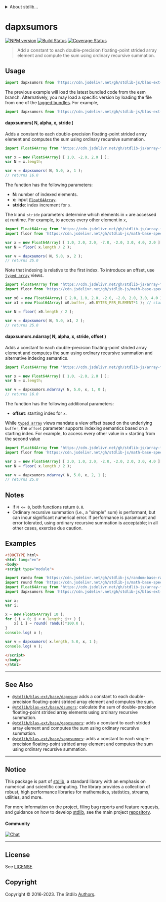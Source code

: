 <!--

@license Apache-2.0

Copyright (c) 2020 The Stdlib Authors.

Licensed under the Apache License, Version 2.0 (the "License");
you may not use this file except in compliance with the License.
You may obtain a copy of the License at

   http://www.apache.org/licenses/LICENSE-2.0

Unless required by applicable law or agreed to in writing, software
distributed under the License is distributed on an "AS IS" BASIS,
WITHOUT WARRANTIES OR CONDITIONS OF ANY KIND, either express or implied.
See the License for the specific language governing permissions and
limitations under the License.

-->


<details>
  <summary>
    About stdlib...
  </summary>
  <p>We believe in a future in which the web is a preferred environment for numerical computation. To help realize this future, we've built stdlib. stdlib is a standard library, with an emphasis on numerical and scientific computation, written in JavaScript (and C) for execution in browsers and in Node.js.</p>
  <p>The library is fully decomposable, being architected in such a way that you can swap out and mix and match APIs and functionality to cater to your exact preferences and use cases.</p>
  <p>When you use stdlib, you can be absolutely certain that you are using the most thorough, rigorous, well-written, studied, documented, tested, measured, and high-quality code out there.</p>
  <p>To join us in bringing numerical computing to the web, get started by checking us out on <a href="https://github.com/stdlib-js/stdlib">GitHub</a>, and please consider <a href="https://opencollective.com/stdlib">financially supporting stdlib</a>. We greatly appreciate your continued support!</p>
</details>

# dapxsumors

[![NPM version][npm-image]][npm-url] [![Build Status][test-image]][test-url] [![Coverage Status][coverage-image]][coverage-url] <!-- [![dependencies][dependencies-image]][dependencies-url] -->

> Add a constant to each double-precision floating-point strided array element and compute the sum using ordinary recursive summation.

<section class="intro">

</section>

<!-- /.intro -->



<section class="usage">

## Usage

```javascript
import dapxsumors from 'https://cdn.jsdelivr.net/gh/stdlib-js/blas-ext-base-dapxsumors@esm/index.mjs';
```
The previous example will load the latest bundled code from the esm branch. Alternatively, you may load a specific version by loading the file from one of the [tagged bundles](https://github.com/stdlib-js/blas-ext-base-dapxsumors/tags). For example,

```javascript
import dapxsumors from 'https://cdn.jsdelivr.net/gh/stdlib-js/blas-ext-base-dapxsumors@v0.1.1-esm/index.mjs';
```

#### dapxsumors( N, alpha, x, stride )

Adds a constant to each double-precision floating-point strided array element and computes the sum using ordinary recursive summation.

```javascript
import Float64Array from 'https://cdn.jsdelivr.net/gh/stdlib-js/array-float64@esm/index.mjs';

var x = new Float64Array( [ 1.0, -2.0, 2.0 ] );
var N = x.length;

var v = dapxsumors( N, 5.0, x, 1 );
// returns 16.0
```

The function has the following parameters:

-   **N**: number of indexed elements.
-   **x**: input [`Float64Array`][@stdlib/array/float64].
-   **stride**: index increment for `x`.

The `N` and `stride` parameters determine which elements in `x` are accessed at runtime. For example, to access every other element in `x`,

```javascript
import Float64Array from 'https://cdn.jsdelivr.net/gh/stdlib-js/array-float64@esm/index.mjs';
import floor from 'https://cdn.jsdelivr.net/gh/stdlib-js/math-base-special-floor@esm/index.mjs';

var x = new Float64Array( [ 1.0, 2.0, 2.0, -7.0, -2.0, 3.0, 4.0, 2.0 ] );
var N = floor( x.length / 2 );

var v = dapxsumors( N, 5.0, x, 2 );
// returns 25.0
```

Note that indexing is relative to the first index. To introduce an offset, use [`typed array`][mdn-typed-array] views.

<!-- eslint-disable stdlib/capitalized-comments -->

```javascript
import Float64Array from 'https://cdn.jsdelivr.net/gh/stdlib-js/array-float64@esm/index.mjs';
import floor from 'https://cdn.jsdelivr.net/gh/stdlib-js/math-base-special-floor@esm/index.mjs';

var x0 = new Float64Array( [ 2.0, 1.0, 2.0, -2.0, -2.0, 2.0, 3.0, 4.0 ] );
var x1 = new Float64Array( x0.buffer, x0.BYTES_PER_ELEMENT*1 ); // start at 2nd element

var N = floor( x0.length / 2 );

var v = dapxsumors( N, 5.0, x1, 2 );
// returns 25.0
```

#### dapxsumors.ndarray( N, alpha, x, stride, offset )

Adds a constant to each double-precision floating-point strided array element and computes the sum using ordinary recursive summation and alternative indexing semantics.

```javascript
import Float64Array from 'https://cdn.jsdelivr.net/gh/stdlib-js/array-float64@esm/index.mjs';

var x = new Float64Array( [ 1.0, -2.0, 2.0 ] );
var N = x.length;

var v = dapxsumors.ndarray( N, 5.0, x, 1, 0 );
// returns 16.0
```

The function has the following additional parameters:

-   **offset**: starting index for `x`.

While [`typed array`][mdn-typed-array] views mandate a view offset based on the underlying `buffer`, the `offset` parameter supports indexing semantics based on a starting index. For example, to access every other value in `x` starting from the second value

```javascript
import Float64Array from 'https://cdn.jsdelivr.net/gh/stdlib-js/array-float64@esm/index.mjs';
import floor from 'https://cdn.jsdelivr.net/gh/stdlib-js/math-base-special-floor@esm/index.mjs';

var x = new Float64Array( [ 2.0, 1.0, 2.0, -2.0, -2.0, 2.0, 3.0, 4.0 ] );
var N = floor( x.length / 2 );

var v = dapxsumors.ndarray( N, 5.0, x, 2, 1 );
// returns 25.0
```

</section>

<!-- /.usage -->

<section class="notes">

## Notes

-   If `N <= 0`, both functions return `0.0`.
-   Ordinary recursive summation (i.e., a "simple" sum) is performant, but can incur significant numerical error. If performance is paramount and error tolerated, using ordinary recursive summation is acceptable; in all other cases, exercise due caution.

</section>

<!-- /.notes -->

<section class="examples">

## Examples

<!-- eslint no-undef: "error" -->

```html
<!DOCTYPE html>
<html lang="en">
<body>
<script type="module">

import randu from 'https://cdn.jsdelivr.net/gh/stdlib-js/random-base-randu@esm/index.mjs';
import round from 'https://cdn.jsdelivr.net/gh/stdlib-js/math-base-special-round@esm/index.mjs';
import Float64Array from 'https://cdn.jsdelivr.net/gh/stdlib-js/array-float64@esm/index.mjs';
import dapxsumors from 'https://cdn.jsdelivr.net/gh/stdlib-js/blas-ext-base-dapxsumors@esm/index.mjs';

var x;
var i;

x = new Float64Array( 10 );
for ( i = 0; i < x.length; i++ ) {
    x[ i ] = round( randu()*100.0 );
}
console.log( x );

var v = dapxsumors( x.length, 5.0, x, 1 );
console.log( v );

</script>
</body>
</html>
```

</section>

<!-- /.examples -->

<section class="references">

</section>

<!-- /.references -->

<!-- Section for related `stdlib` packages. Do not manually edit this section, as it is automatically populated. -->

<section class="related">

* * *

## See Also

-   <span class="package-name">[`@stdlib/blas-ext/base/dapxsum`][@stdlib/blas/ext/base/dapxsum]</span><span class="delimiter">: </span><span class="description">adds a constant to each double-precision floating-point strided array element and computes the sum.</span>
-   <span class="package-name">[`@stdlib/blas-ext/base/dsumors`][@stdlib/blas/ext/base/dsumors]</span><span class="delimiter">: </span><span class="description">calculate the sum of double-precision floating-point strided array elements using ordinary recursive summation.</span>
-   <span class="package-name">[`@stdlib/blas-ext/base/gapxsumors`][@stdlib/blas/ext/base/gapxsumors]</span><span class="delimiter">: </span><span class="description">adds a constant to each strided array element and computes the sum using ordinary recursive summation.</span>
-   <span class="package-name">[`@stdlib/blas-ext/base/sapxsumors`][@stdlib/blas/ext/base/sapxsumors]</span><span class="delimiter">: </span><span class="description">adds a constant to each single-precision floating-point strided array element and computes the sum using ordinary recursive summation.</span>

</section>

<!-- /.related -->

<!-- Section for all links. Make sure to keep an empty line after the `section` element and another before the `/section` close. -->


<section class="main-repo" >

* * *

## Notice

This package is part of [stdlib][stdlib], a standard library with an emphasis on numerical and scientific computing. The library provides a collection of robust, high performance libraries for mathematics, statistics, streams, utilities, and more.

For more information on the project, filing bug reports and feature requests, and guidance on how to develop [stdlib][stdlib], see the main project [repository][stdlib].

#### Community

[![Chat][chat-image]][chat-url]

---

## License

See [LICENSE][stdlib-license].


## Copyright

Copyright &copy; 2016-2023. The Stdlib [Authors][stdlib-authors].

</section>

<!-- /.stdlib -->

<!-- Section for all links. Make sure to keep an empty line after the `section` element and another before the `/section` close. -->

<section class="links">

[npm-image]: http://img.shields.io/npm/v/@stdlib/blas-ext-base-dapxsumors.svg
[npm-url]: https://npmjs.org/package/@stdlib/blas-ext-base-dapxsumors

[test-image]: https://github.com/stdlib-js/blas-ext-base-dapxsumors/actions/workflows/test.yml/badge.svg?branch=v0.1.1
[test-url]: https://github.com/stdlib-js/blas-ext-base-dapxsumors/actions/workflows/test.yml?query=branch:v0.1.1

[coverage-image]: https://img.shields.io/codecov/c/github/stdlib-js/blas-ext-base-dapxsumors/main.svg
[coverage-url]: https://codecov.io/github/stdlib-js/blas-ext-base-dapxsumors?branch=main

<!--

[dependencies-image]: https://img.shields.io/david/stdlib-js/blas-ext-base-dapxsumors.svg
[dependencies-url]: https://david-dm.org/stdlib-js/blas-ext-base-dapxsumors/main

-->

[chat-image]: https://img.shields.io/gitter/room/stdlib-js/stdlib.svg
[chat-url]: https://app.gitter.im/#/room/#stdlib-js_stdlib:gitter.im

[stdlib]: https://github.com/stdlib-js/stdlib

[stdlib-authors]: https://github.com/stdlib-js/stdlib/graphs/contributors

[umd]: https://github.com/umdjs/umd
[es-module]: https://developer.mozilla.org/en-US/docs/Web/JavaScript/Guide/Modules

[deno-url]: https://github.com/stdlib-js/blas-ext-base-dapxsumors/tree/deno
[umd-url]: https://github.com/stdlib-js/blas-ext-base-dapxsumors/tree/umd
[esm-url]: https://github.com/stdlib-js/blas-ext-base-dapxsumors/tree/esm
[branches-url]: https://github.com/stdlib-js/blas-ext-base-dapxsumors/blob/main/branches.md

[stdlib-license]: https://raw.githubusercontent.com/stdlib-js/blas-ext-base-dapxsumors/main/LICENSE

[@stdlib/array/float64]: https://github.com/stdlib-js/array-float64/tree/esm

[mdn-typed-array]: https://developer.mozilla.org/en-US/docs/Web/JavaScript/Reference/Global_Objects/TypedArray

<!-- <related-links> -->

[@stdlib/blas/ext/base/dapxsum]: https://github.com/stdlib-js/blas-ext-base-dapxsum/tree/esm

[@stdlib/blas/ext/base/dsumors]: https://github.com/stdlib-js/blas-ext-base-dsumors/tree/esm

[@stdlib/blas/ext/base/gapxsumors]: https://github.com/stdlib-js/blas-ext-base-gapxsumors/tree/esm

[@stdlib/blas/ext/base/sapxsumors]: https://github.com/stdlib-js/blas-ext-base-sapxsumors/tree/esm

<!-- </related-links> -->

</section>

<!-- /.links -->
